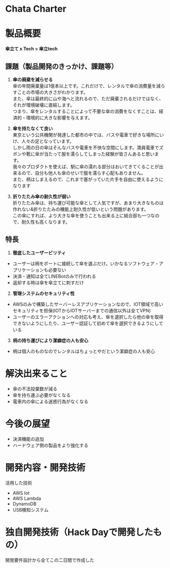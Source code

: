 # Chata Charter 

<!-- [![Product Name](image.png)](https://www.youtube.com/watch?v=PI65jqOteio) -->

# 製品概要
**傘立て x Tech = 傘立tech**

## 課題（製品開発のきっかけ、課題等）

1. **傘の廃棄を減らせる**  
傘の年間廃棄量は1億本以上です。これだけで、レンタルで傘の消費量を減らすことの市場の大きさがわかります。  
また、傘は最終的に山や海へと流れるので、ただ廃棄されるだけではなく、それが環境破壊に直結します。  
つまり、傘をレンタルすることによって不要な傘の消費をなくすことは、経済的・環境的に大きな影響を与えます。

2. **傘を持たなくて良い**  
東京という公共機関が発達した都市の中では、バスや電車で好きな場所にいけ、人々の足となっています。  
しかし雨の日の傘はそんなバスや電車を不快な空間にします。満員電車でズボンや靴に傘が当たって服を濡らしてしまった経験が皆さんあると思います。  
我々のプロダクトを使えば、駅に傘の濡れる部分はおいてきてくることが出来るので、自分も他人も傘のせいで服を濡らす心配もありません。  
また、柄はしまえるので、これまで塞がっていた片手を自由に使えるようになります

3. **折りたたみ傘の耐久性が弱い**  
折りたたみ傘は、持ち運び可能な傘として人気ですが、あまり大きなものは作れない&折りたたみの機能上耐久性が低いという問題があります。  
この傘にすれば、より大きな傘を使うことも出来る上に結合部も一つなので、耐久性も高くなります。

## 特長
1. **徹底したユーザービリティ**
- ユーザーは柄をポートに接続して傘を選ぶだけ。いかなるソフトウェア・アプリケーションも必要ない
- 決済・通知は全てLINEBotのみで行われる
- 返却する時は傘を傘立てに刺すだけ

2. **管理システムのセキュリティ性**
- AWSのみで構築したサーバーレスアプリケーションなので、IOT領域で高いセキュリティを担保(IOTからIOTサーバーまでの通信以外は全てVPN)
- ユーザーのエラーアクションへの対応も考え、傘を選択したら他の傘を取得できないようにしたり、ユーザー認証して初めて傘を選択できるようにしている

3. **柄の持ち運びにより潔癖症の人も安心**
- 柄は個人のものなのでレンタルはちょっとやだという潔癖症の人も安心

# 解決出来ること
- 傘の不法投棄数が減る
- 傘を持ち運ぶ必要がなくなる
- 電車内の傘による迷惑行為がなくなる

# 今後の展望

- 決済機能の追加
- ハードウェア側の製品をより強化する

# 開発内容・開発技術
活用した技術
- AWS Iot
- AWS Lambda
- DynamoDB
- USB検知システム

# 独自開発技術（Hack Dayで開発したもの）
開発要件設計から全てこの二日間で作成した
